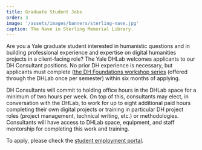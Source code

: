 ```yaml
---
title: Graduate Student Jobs
order: 3
image: '/assets/images/banners/sterling-nave.jpg'
caption: The Nave in Sterling Memorial Library.
---
```


Are you a Yale graduate student interested in humanistic questions and in building professional experience and expertise on digital humanities projects in a client-facing role? The Yale DHLab welcomes applicants to our DH Consultant positions. No prior DH experience is necessary, but applicants must complete ([the DH Foundations workshop series](https://dhlab.yale.edu/resources/workshops.html) (offered through the DHLab once per semester) within six months of applying.  

DH Consultants will commit to holding office hours in the DHLab space for a minimum of two hours per week. On top of this, consultants may elect, in conversation with the DHLab, to work for up to eight additional paid hours completing their own digital projects or training in particular DH project roles (project management, technical writing, etc.) or methodologies. Consultants will have access to DHLab space, equipment, and staff mentorship for completing this work and training.  

To apply, please check the [student employment portal](https://www.yalestudentjobs.org/).  
